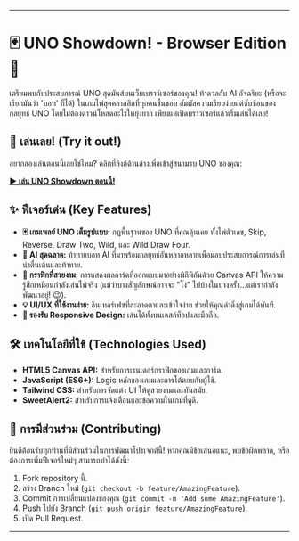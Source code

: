 -----

# 🃏 UNO Showdown\! - Browser Edition 🤖

[](https://www.google.com/search?q=https://github.com/your-username/your-repo/blob/main/LICENSE)
[](https://www.google.com/search?q=https://github.com/your-username/your-repo/stargazers)
[](https://www.google.com/search?q=https://github.com/your-username/your-repo/network/members)

เตรียมพบกับประสบการณ์ UNO สุดมันส์บนเว็บเบราว์เซอร์ของคุณ\! ท้าดวลกับ AI อัจฉริยะ (หรือจะเรียกมันว่า 'บอท' ก็ได้) ในเกมไพ่สุดคลาสสิกที่ทุกคนชื่นชอบ สัมผัสความเรียบง่ายแต่ซับซ้อนของกลยุทธ์ UNO โดยไม่ต้องดาวน์โหลดอะไรให้ยุ่งยาก เพียงแค่เปิดบราวเซอร์แล้วเริ่มเล่นได้เลย\!

## 🚀 เล่นเลย\! (Try it out\!)

อยากลองเล่นตอนนี้เลยใช่ไหม? คลิกที่ลิงก์ด้านล่างเพื่อเข้าสู่สนามรบ UNO ของคุณ:

[**▶️ เล่น UNO Showdown ตอนนี้\!**](https://uno-on-website.pages.dev/)

## ✨ ฟีเจอร์เด่น (Key Features)

  * **🃏 เกมเพลย์ UNO เต็มรูปแบบ:** กฎพื้นฐานของ UNO ที่คุณคุ้นเคย ทั้งไพ่ตัวเลข, Skip, Reverse, Draw Two, Wild, และ Wild Draw Four.
  * **🤖 AI สุดฉลาด:** ท้าทายบอท AI ที่มาพร้อมกลยุทธ์อันหลากหลายเพื่อมอบประสบการณ์การเล่นที่น่าตื่นเต้นและท้าทาย.
  * **🎨 กราฟิกที่สวยงาม:** การแสดงผลการ์ดที่ออกแบบมาอย่างพิถีพิถันด้วย Canvas API ให้ความรู้สึกเหมือนกำลังเล่นไพ่จริง (แม้ว่าบางสัญลักษณ์อาจจะ "โง่" ไปบ้างในบางครั้ง...แต่เรากำลังพัฒนาอยู่\! 😉).
  * **💡 UI/UX ที่ใช้งานง่าย:** อินเทอร์เฟซที่สะอาดตาและเข้าใจง่าย ช่วยให้คุณดำดิ่งสู่เกมได้ทันที.
  * **📱 รองรับ Responsive Design:** เล่นได้ทั้งบนเดสก์ท็อปและมือถือ.

## 🛠️ เทคโนโลยีที่ใช้ (Technologies Used)

  * **HTML5 Canvas API:** สำหรับการเรนเดอร์กราฟิกของเกมและการ์ด.
  * **JavaScript (ES6+):** Logic หลักของเกมและการโต้ตอบกับผู้ใช้.
  * **Tailwind CSS:** สำหรับการจัดแต่ง UI ให้ดูสวยงามและทันสมัย.
  * **SweetAlert2:** สำหรับการแจ้งเตือนและข้อความในเกมที่ดูดี.

## 🤝 การมีส่วนร่วม (Contributing)

ยินดีต้อนรับทุกท่านที่มีส่วนร่วมในการพัฒนาโปรเจกต์นี้\! หากคุณมีข้อเสนอแนะ, พบข้อผิดพลาด, หรือต้องการเพิ่มฟีเจอร์ใหม่ๆ สามารถทำได้ดังนี้:

1.  Fork repository นี้.
2.  สร้าง Branch ใหม่ (`git checkout -b feature/AmazingFeature`).
3.  Commit การเปลี่ยนแปลงของคุณ (`git commit -m 'Add some AmazingFeature'`).
4.  Push ไปยัง Branch (`git push origin feature/AmazingFeature`).
5.  เปิด Pull Request.

-----
